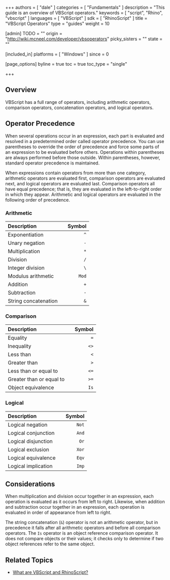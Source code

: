 +++
authors = [ "dale" ]
categories = [ "Fundamentals" ]
description = "This guide is an overview of VBScript operators."
keywords = [ "script", "Rhino", "vbscript" ]
languages = [ "VBScript" ]
sdk = [ "RhinoScript" ]
title = "VBScript Operators"
type = "guides"
weight = 10

[admin]
TODO = ""
origin = "http://wiki.mcneel.com/developer/vbsoperators"
picky_sisters = ""
state = ""

[included_in]
platforms = [ "Windows" ]
since = 0

[page_options]
byline = true
toc = true
toc_type = "single"

+++

 
## Overview

VBScript has a full range of operators, including arithmetic operators, comparison operators, concatenation operators, and logical operators.

## Operator Precedence

When several operations occur in an expression, each part is evaluated and resolved in a predetermined order called operator precedence.  You can use parentheses to override the order of precedence and force some parts of an expression to be evaluated before others.  Operations within parentheses are always performed before those outside.  Within parentheses, however, standard operator precedence is maintained.

When expressions contain operators from more than one category, arithmetic operators are evaluated first, comparison operators are evaluated next, and logical operators are evaluated last.  Comparison operators all have equal precedence; that is, they are evaluated in the left-to-right order in which they appear.  Arithmetic and logical operators are evaluated in the following order of precedence.

### Arithmetic

| Description |      | Symbol |
| :---------- | ---- | -----: |
 | Exponentiation |    | `^` |
 | Unary negation |    | `-` |
 | Multiplication |    | `*` |
 | Division |    | `/` |
 | Integer division |    | `\` |
 | Modulus arithmetic |    | `Mod` |
 | Addition |    | `+` |
 | Subtraction |    | `-` |
 | String concatenation |    | `&` |


### Comparison

| Description |      | Symbol |
| :---------- | ---- | -----: |
 | Equality |    | `=` |
 | Inequality |    | `<>` |
 | Less than |    | `<` |
 | Greater than |    | `>` |
 | Less than or equal to |    | `<=` |
 | Greater than or equal to |    | `>=` |
 | Object equivalence |    | `Is` |


### Logical

| Description |      | Symbol |
| :---------- | ---- | -----: |
 | Logical negation |   | `Not` |
 | Logical conjunction |    | `And` |
 | Logical disjunction |    | `Or` |
 | Logical exclusion |    | `Xor` |
 | Logical equivalence |    | `Eqv` |
 | Logical implication |    | `Imp` |


## Considerations

When multiplication and division occur together in an expression, each operation is evaluated as it occurs from left to right.  Likewise, when addition and subtraction occur together in an expression, each operation is evaluated in order of appearance from left to right.

The string concatenation (`&`) operator is not an arithmetic operator, but in precedence it falls after all arithmetic operators and before all comparison operators.  The `Is` operator is an object reference comparison operator.  It does not compare objects or their values; it checks only to determine if two object references refer to the same object.

## Related Topics

- [What are VBScript and RhinoScript?](/guides/rhinoscript/what-are-vbscript-rhinoscript)
